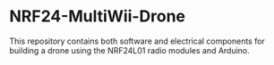 # NRF24-MultiWii-Drone
This repository contains both software and electrical components for building a drone using the NRF24L01 radio modules and Arduino.
